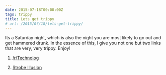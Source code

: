 ```yaml
---
date: 2015-07-18T00:00:00Z
tags: trippy
title: Lets get trippy
# url: /2015/07/18/lets-get-trippy/
---
```


Its a Saturday night, which is also the night you are most likely to go out and get hammered drunk. In the essence of this, I give you not one but two links that are very, very trippy. Enjoy!

1. [/r/Technolog](https://www.reddit.com/r/technolog)

2. [Strobe Illusion](http://neave.com/strobe/)


